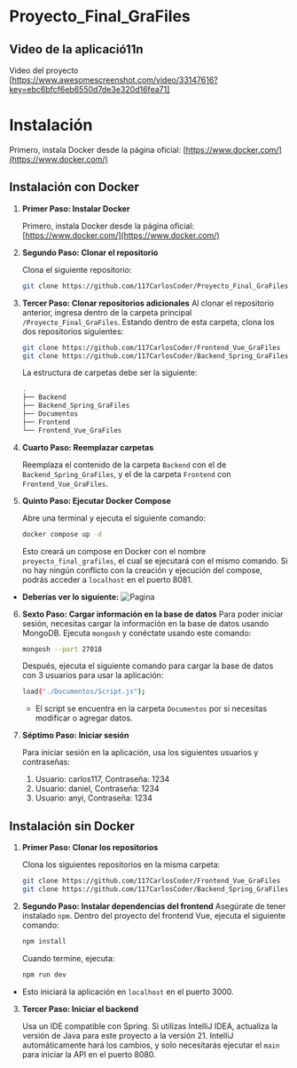 # Proyecto_Final_GraFiles
## Video de la aplicació11n
   Video del proyecto [https://www.awesomescreenshot.com/video/33147616?key=ebc6bfcf6eb6550d7de3e320d16fea71]
# Instalación
   Primero, instala Docker desde la página oficial: [https://www.docker.com/](https://www.docker.com/)
   
## Instalación con Docker

1. **Primer Paso: Instalar Docker**

   Primero, instala Docker desde la página oficial: [https://www.docker.com/](https://www.docker.com/)

2. **Segundo Paso: Clonar el repositorio**

   Clona el siguiente repositorio: 

   ```bash
   git clone https://github.com/117CarlosCoder/Proyecto_Final_GraFiles

3. **Tercer Paso: Clonar repositorios adicionales**
Al clonar el repositorio anterior, ingresa dentro de la carpeta principal `/Proyecto_Final_GraFiles`. Estando dentro de esta carpeta, clona los dos repositorios siguientes:

	```bash
	git clone https://github.com/117CarlosCoder/Frontend_Vue_GraFiles
	git clone https://github.com/117CarlosCoder/Backend_Spring_GraFiles
	```

	La estructura de carpetas debe ser la siguiente:
	```bash
	.
	├── Backend
	├── Backend_Spring_GraFiles
	├── Documentos
	├── Frontend
	└── Frontend_Vue_GraFiles
	```
4. **Cuarto Paso: Reemplazar carpetas**
    
    Reemplaza el contenido de la carpeta `Backend` con el de `Backend_Spring_GraFiles`, y el de la carpeta `Frontend` con `Frontend_Vue_GraFiles`.
5. **Quinto Paso: Ejecutar Docker Compose**
    
    Abre una terminal y ejecuta el siguiente comando:
    ```bash
    docker compose up -d
    ```
	Esto creará un compose en Docker con el nombre `proyecto_final_grafiles`, el cual se ejecutará con el mismo comando. Si no hay ningún conflicto con la creación y ejecución del compose, podrás acceder a `localhost` en el puerto 8081.

- **Deberías ver lo siguiente:**
![Pagina](Pagina.png)

6. **Sexto Paso: Cargar información en la base de datos**
Para poder iniciar sesión, necesitas cargar la información en la base de datos usando MongoDB. Ejecuta `mongosh` y conéctate usando este comando:
	 ```bash
    mongosh --port 27018
    ```
    Después, ejecuta el siguiente comando para cargar la base de datos con 3 usuarios para usar la aplicación:
	 ```bash
	load("./Documentos/Script.js");
    ```
    -   El script se encuentra en la carpeta `Documentos` por si necesitas modificar o agregar datos.
    
7. **Séptimo Paso: Iniciar sesión**
    
    Para iniciar sesión en la aplicación, usa los siguientes usuarios y contraseñas:

	1. Usuario: carlos117, Contraseña: 1234
	2. Usuario: daniel, Contraseña: 1234
	3. Usuario: anyi, Contraseña: 1234
	
## Instalación sin Docker

1.  **Primer Paso: Clonar los repositorios**
    
    Clona los siguientes repositorios en la misma carpeta:
    ```bash
    git clone https://github.com/117CarlosCoder/Frontend_Vue_GraFiles
	git clone https://github.com/117CarlosCoder/Backend_Spring_GraFiles

    ```
2. **Segundo Paso: Instalar dependencias del frontend**
Asegúrate de tener instalado `npm`. Dentro del proyecto del frontend Vue, ejecuta el siguiente comando:

	```bash
	npm install

    ```
    Cuando termine, ejecuta:
	```bash
	npm run dev

    ```
-  Esto iniciará la aplicación en `localhost` en el puerto 3000.
    
3.  **Tercer Paso: Iniciar el backend**
    
    Usa un IDE compatible con Spring. Si utilizas IntelliJ IDEA, actualiza la versión de Java para este proyecto a la versión 21. IntelliJ automáticamente hará los cambios, y solo necesitarás ejecutar el `main` para iniciar la API en el puerto 8080.

